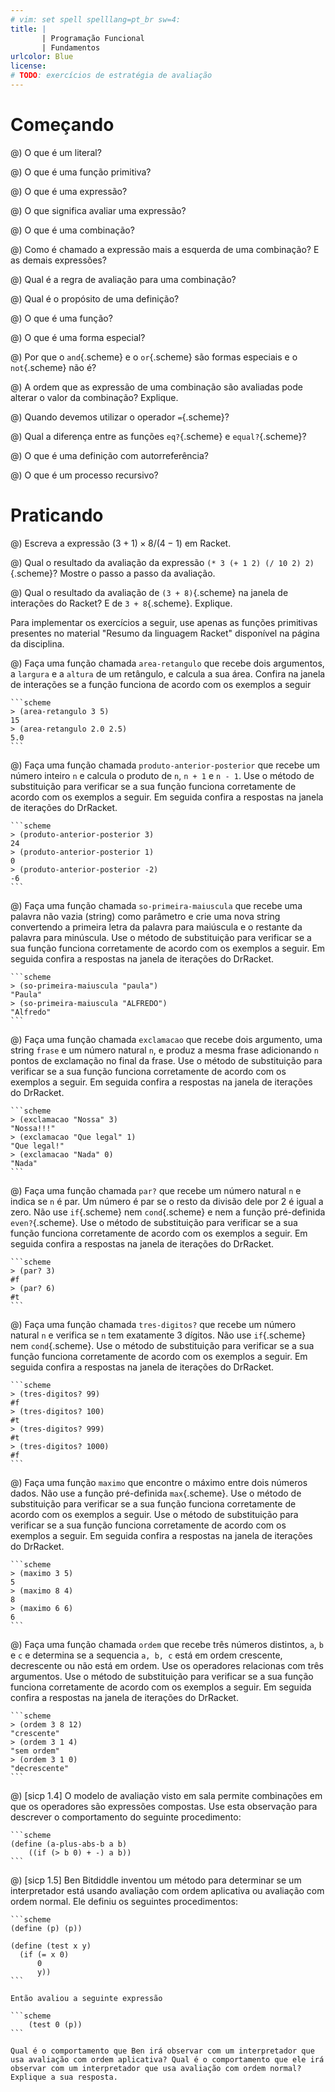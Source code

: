 ```yaml
---
# vim: set spell spelllang=pt_br sw=4:
title: |
       | Programação Funcional
       | Fundamentos
urlcolor: Blue
license:
# TODO: exercícios de estratégia de avaliação
---
```


# Começando

@) O que é um literal?

@) O que é uma função primitiva?

@) O que é uma expressão?

@) O que significa avaliar uma expressão?

@) O que é uma combinação?

@) Como é chamado a expressão mais a esquerda de uma combinação? E as demais expressões?

@) Qual é a regra de avaliação para uma combinação?

@) Qual é o propósito de uma definição?

@) O que é uma função?

@) O que é uma forma especial?

@) Por que o `and`{.scheme} e o `or`{.scheme} são formas especiais e o `not`{.scheme} não é?

@) A ordem que as expressão de uma combinação são avaliadas pode alterar o valor da combinação? Explique.

@) Quando devemos utilizar o operador `=`{.scheme}?

@) Qual a diferença entre as funções `eq?`{.scheme} e `equal?`{.scheme}?

@) O que é uma definição com autorreferência?

@) O que é um processo recursivo?


# Praticando

@) Escreva a expressão $(3 + 1) \times 8 / (4 - 1)$ em Racket.

@) Qual o resultado da avaliação da expressão `(* 3 (+ 1 2) (/ 10 2) 2)`{.scheme}? Mostre o passo a passo da avaliação.

@) Qual o resultado da avaliação de `(3 + 8)`{.scheme} na janela de interações do Racket? E de `3 + 8`{.scheme}. Explique.


<!-- Funções diretas com números e strings -->

Para implementar os exercícios a seguir, use apenas as funções primitivas presentes no material "Resumo da linguagem Racket" disponível na página da disciplina.

@) Faça uma função chamada `area-retangulo` que recebe dois argumentos, a `largura` e a `altura` de um retângulo, e calcula a sua área. Confira na janela de interações se a função funciona de acordo com os exemplos a seguir

    ```scheme
    > (area-retangulo 3 5)
    15
    > (area-retangulo 2.0 2.5)
    5.0
    ```


@) Faça uma função chamada `produto-anterior-posterior` que recebe um número inteiro `n` e calcula o produto de `n`, `n + 1` e `n - 1`. Use o método de substituição para verificar se a sua função funciona corretamente de acordo com os exemplos a seguir. Em seguida confira a respostas na janela de iterações do DrRacket.

    ```scheme
    > (produto-anterior-posterior 3)
    24
    > (produto-anterior-posterior 1)
    0
    > (produto-anterior-posterior -2)
    -6
    ```


@) Faça uma função chamada `so-primeira-maiuscula` que recebe uma palavra não vazia (string) como parâmetro e crie uma nova string convertendo a primeira letra da palavra para maiúscula e o restante da palavra para minúscula. Use o método de substituição para verificar se a sua função funciona corretamente de acordo com os exemplos a seguir. Em seguida confira a respostas na janela de iterações do DrRacket.

    ```scheme
    > (so-primeira-maiuscula "paula")
    "Paula"
    > (so-primeira-maiuscula "ALFREDO")
    "Alfredo"
    ```


@) Faça uma função chamada `exclamacao` que recebe dois argumento, uma string `frase` e um número natural `n`, e produz a mesma frase adicionando `n` pontos de exclamação no final da frase. Use o método de substituição para verificar se a sua função funciona corretamente de acordo com os exemplos a seguir. Em seguida confira a respostas na janela de iterações do DrRacket.

    ```scheme
    > (exclamacao "Nossa" 3)
    "Nossa!!!"
    > (exclamacao "Que legal" 1)
    "Que legal!"
    > (exclamacao "Nada" 0)
    "Nada"
    ```

<!-- Predicados -->

@) Faça uma função chamada `par?` que recebe um número natural `n` e indica se `n` é par. Um número é par se o resto da divisão dele por 2 é igual a zero. Não use `if`{.scheme} nem `cond`{.scheme} e nem a função pré-definida `even?`{.scheme}. Use o método de substituição para verificar se a sua função funciona corretamente de acordo com os exemplos a seguir. Em seguida confira a respostas na janela de iterações do DrRacket.

    ```scheme
    > (par? 3)
    #f
    > (par? 6)
    #t
    ```


@) Faça uma função chamada `tres-digitos?` que recebe um número natural `n` e verifica se `n` tem exatamente 3 dígitos. Não use `if`{.scheme} nem `cond`{.scheme}. Use o método de substituição para verificar se a sua função funciona corretamente de acordo com os exemplos a seguir. Em seguida confira a respostas na janela de iterações do DrRacket.

    ```scheme
    > (tres-digitos? 99)
    #f
    > (tres-digitos? 100)
    #t
    > (tres-digitos? 999)
    #t
    > (tres-digitos? 1000)
    #f
    ```

<!-- Condicional -->

@) Faça uma função `maximo` que encontre o máximo entre dois números dados. Não use a função pré-definida `max`{.scheme}. Use o método de substituição para verificar se a sua função funciona corretamente de acordo com os exemplos a seguir. Use o método de substituição para verificar se a sua função funciona corretamente de acordo com os exemplos a seguir. Em seguida confira a respostas na janela de iterações do DrRacket.

    ```scheme
    > (maximo 3 5)
    5
    > (maximo 8 4)
    8
    > (maximo 6 6)
    6
    ```


@) Faça uma função chamada `ordem` que recebe três números distintos, `a`, `b` e `c` e determina se a sequencia `a, b, c` está em ordem crescente, decrescente ou não está em ordem. Use os operadores relacionas com três argumentos. Use o método de substituição para verificar se a sua função funciona corretamente de acordo com os exemplos a seguir. Em seguida confira a respostas na janela de iterações do DrRacket.

    ```scheme
    > (ordem 3 8 12)
    "crescente"
    > (ordem 3 1 4)
    "sem ordem"
    > (ordem 3 1 0)
    "decrescente"
    ```

<!-- Desafios -->

@) [sicp 1.4] O modelo de avaliação visto em sala permite combinações em que os operadores são expressões compostas. Use esta observação para descrever o comportamento do seguinte procedimento:

    ```scheme
    (define (a-plus-abs-b a b)
        ((if (> b 0) + -) a b))
    ```

@) [sicp 1.5] Ben Bitdiddle inventou um método para determinar se um interpretador está usando avaliação com ordem aplicativa ou avaliação com ordem normal. Ele definiu os seguintes procedimentos:

    ```scheme
    (define (p) (p))

    (define (test x y)
      (if (= x 0)
          0
          y))
    ```

    Então avaliou a seguinte expressão

    ```scheme
        (test 0 (p))
    ```

    Qual é o comportamento que Ben irá observar com um interpretador que usa avaliação com ordem aplicativa? Qual é o comportamento que ele irá observar com um interpretador que usa avaliação com ordem normal? Explique a sua resposta.
